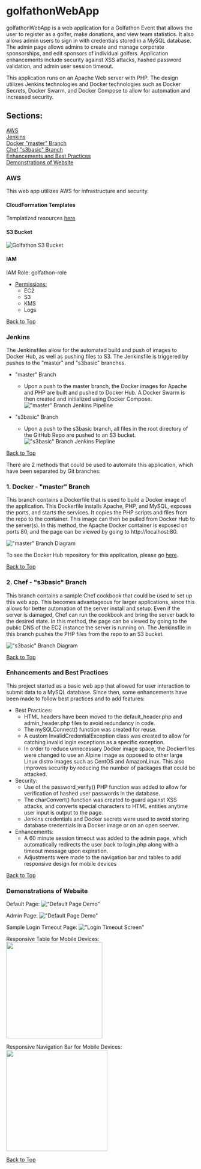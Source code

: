 # golfathonWebApp
golfathonWebApp is a web application for a Golfathon Event that allows the user to register as a golfer, make donations, and view team statistics. It also allows admin users to sign in with credentials stored in a MySQL database. The admin page allows admins to create and manage corporate sponsorships, and edit sponsors of individual golfers. Application enhancements include security against XSS attacks, hashed password validation, and admin user session timeout.

This application runs on an Apache Web server with PHP. The design utilizes Jenkins technologies and Docker technologies such as Docker Secrets, Docker Swarm, and Docker Compose to allow for automation and increased security.  

## Sections:  
[AWS](#aws)  
[Jenkins](#jenkins)  
[Docker "master" Branch](#1-docker---master-branch-master-branch)  
[Chef "s3basic" Branch](#2-chef---s3basic-branch-s3basic-branch)  
[Enhancements and Best Practices](#enhancements-and-best-practices)  
[Demonstrations of Website](#demonstrations-of-website)

### AWS
This web app utilizes AWS for infrastructure and security. 

#### CloudFormation Templates
Templatized resources [here](https://github.com/kezizhou/golfathonWebApp/blob/master/aws/)

#### S3 Bucket
![Golfathon S3 Bucket](documentation/demos/s3bucket.png)  

#### IAM
IAM Role: golfathon-role
* [Permissions:](https://github.com/kezizhou/golfathonWebApp/blob/master/aws/cft-iam-role-golfathon.yml)
    * EC2
    * S3
    * KMS
    * Logs  

[Back to Top](#golfathonWebApp)

### Jenkins
The Jenkinsfiles allow for the automated build and push of images to Docker Hub, as well as pushing files to S3. The Jenkinsfile is triggered by pushes to the "master" and "s3basic" branches. 

* "master" Branch
    * Upon a push to the master branch, the Docker images for Apache and PHP are built and pushed to Docker Hub. A Docker Swarm is then created and initialized using Docker Compose.
!["master" Branch Jenkins Pipeline](documentation/demos/jenkinsMasterPipeline.png)

* "s3basic" Branch
    * Upon a push to the s3basic branch, all files in the root directory of the GitHub Repo are pushed to an S3 bucket.
!["s3basic" Branch Jenkins Piepline](documentation/demos/jenkinsS3BasicPipeline.png)

[Back to Top](#golfathonWebApp)

There are 2 methods that could be used to automate this application, which have been separated by Git branches:  

### 1. Docker - "master" Branch
This branch contains a Dockerfile that is used to build a Docker image of the application. This Dockerfile installs Apache, PHP, and MySQL, exposes the ports, and starts the services. It copies the PHP scripts and files from the repo to the container. This image can then be pulled from Docker Hub to the server(s). 
In this method, the Apache Docker container is exposed on ports 80, and the page can be viewed by going to http://localhost:80.

!["master" Branch Diagram](documentation/diagrams/golfathonWebAppMaster.png)  

To see the Docker Hub repository for this application, please go [here]("https://hub.docker.com/repository/docker/kezizhou/golfathon-web-app").  

[Back to Top](#golfathonWebApp)

### 2. Chef - "s3basic" Branch
This branch contains a sample Chef cookbook that could be used to set up this web app. This becomes advantageous for larger applications, since this allows for better automation of the server install and setup. Even if the server is damaged, Chef can run the cookbook and bring the server back to the desired state.
In this method, the page can be viewed by going to the public DNS of the EC2 instance the server is running on. 
The Jenkinsfile in this branch pushes the PHP files from the repo to an S3 bucket.

!["s3basic" Branch Diagram](documentation/diagrams/golfathonWebAppS3Basic.png)  

[Back to Top](#golfathonWebApp)

### Enhancements and Best Practices
This project started as a basic web app that allowed for user interaction to submit data to a MySQL database. Since then, some enhancements have been made to follow best practices and to add features:
* Best Practices:
    * HTML headers have been moved to the default_header.php and admin_header.php files to avoid redundancy in code.
    * The mySQLConnect() function was created for reuse.
    * A custom InvalidCredentialException class was created to allow for catching invalid login exceptions as a specific exception.
    * In order to reduce unnecessary Docker image space, the Dockerfiles were changed to use an Alpine image as opposed to other large Linux distro images such as CentOS and AmazonLinux. This also improves security by reducing the number of packages that could be attacked.
* Security:
    * Use of the password_verify() PHP function was added to allow for verification of hashed user passwords in the database.
    * The charConvert() function was created to guard against XSS attacks, and converts special characters to HTML entities anytime user input is output to the page.
    * Jenkins credentials and Docker secrets were used to avoid storing database credentials in a Docker image or on an open seerver.
* Enhancements:
    * A 60 minute session timeout was added to the admin page, which automatically redirects the user back to login.php along with a timeout message upon expiration. 
    * Adjustments were made to the navigation bar and tables to add responsive design for mobile devices  

[Back to Top](#golfathonWebApp)

### Demonstrations of Website
Default Page:
!["Default Page Demo"](documentation/demos/defaultPageDemo.gif)

Admin Page:
!["Default Page Demo"](documentation/demos/adminPageDemo.gif)

Sample Login Timeout Page:
!["Login Timeout Screen"](documentation/demos/loginTimeout.png)

Responsive Table for Mobile Devices:  
<img src="documentation/demos/responsiveTable.jpg" width="256.25">

Responsive Navigation Bar for Mobile Devices:  
<img src="documentation/demos/responsiveNavbar.jpg" width="268.5">  

[Back to Top](#golfathonWebApp)